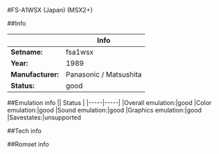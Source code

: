 #FS-A1WSX (Japan) (MSX2+)

##Info

||Info|
|-----|-----|
|**Setname:**|fsa1wsx
|**Year:**|1989
|**Manufacturer:**|Panasonic / Matsushita
|**Status:**|good

##Emulation info
|| Status |
|-----|-----|
|Overall emulation:|good
|Color emulation:|good
|Sound emulation:|good
|Graphics emulation:|good
|Savestates:|unsupported

##Tech info

##Romset info

<!--- START OF EDITED COMMENT DO NOT TOUCH TEXT ABOVE-->
